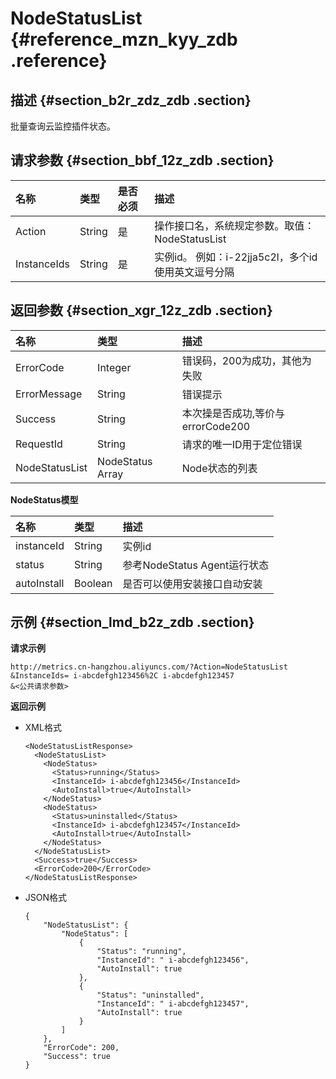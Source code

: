 # NodeStatusList {#reference_mzn_kyy_zdb .reference}

## 描述 {#section_b2r_zdz_zdb .section}

批量查询云监控插件状态。

## 请求参数 {#section_bbf_12z_zdb .section}

|名称|类型|是否必须|描述|
|:-|:-|:---|:-|
|Action|String|是|操作接口名，系统规定参数。取值：NodeStatusList|
|InstanceIds|String|是|实例id。 例如：i-22jja5c2l，多个id使用英文逗号分隔|

## 返回参数 {#section_xgr_12z_zdb .section}

|名称|类型|描述|
|:-|:-|:-|
|ErrorCode|Integer|错误码，200为成功，其他为失败|
|ErrorMessage|String|错误提示|
|Success|String|本次操是否成功,等价与errorCode200|
|RequestId|String|请求的唯一ID用于定位错误|
|NodeStatusList|NodeStatus Array|Node状态的列表|

**NodeStatus模型**

|名称|类型|描述|
|:-|:-|:-|
|instanceId|String|实例id|
|status|String|参考NodeStatus Agent运行状态|
|autoInstall|Boolean|是否可以使用安装接口自动安装|

## 示例 {#section_lmd_b2z_zdb .section}

**请求示例**

```
http://metrics.cn-hangzhou.aliyuncs.com/?Action=NodeStatusList
&InstanceIds= i-abcdefgh123456%2C i-abcdefgh123457
&<公共请求参数>
```

**返回示例**

-   XML格式

    ```
    <NodeStatusListResponse>
      <NodeStatusList>
        <NodeStatus>
          <Status>running</Status>
          <InstanceId> i-abcdefgh123456</InstanceId>
          <AutoInstall>true</AutoInstall>
        </NodeStatus>
        <NodeStatus>
          <Status>uninstalled</Status>
          <InstanceId> i-abcdefgh123457</InstanceId>
          <AutoInstall>true</AutoInstall>
        </NodeStatus>
      </NodeStatusList>
      <Success>true</Success>
      <ErrorCode>200</ErrorCode>
    </NodeStatusListResponse>
    ```

-   JSON格式

    ```
    {
        "NodeStatusList": {
            "NodeStatus": [
                {
                    "Status": "running", 
                    "InstanceId": " i-abcdefgh123456", 
                    "AutoInstall": true
                }, 
                {
                    "Status": "uninstalled", 
                    "InstanceId": " i-abcdefgh123457", 
                    "AutoInstall": true
                }
            ]
        }, 
        "ErrorCode": 200, 
        "Success": true
    }
    ```


